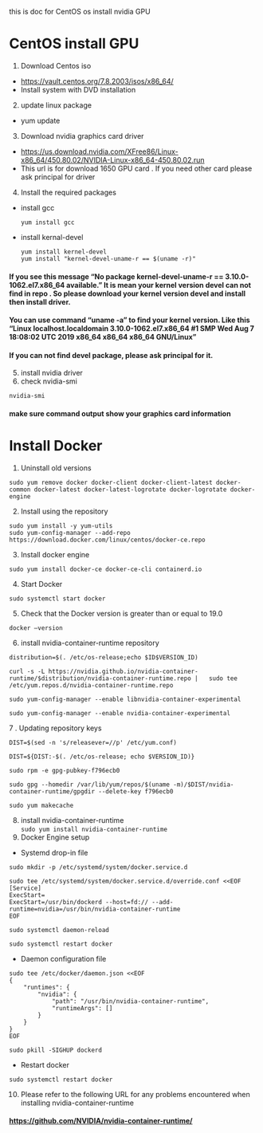 this is doc for CentOS os install nvidia GPU

# CentOS install GPU
1. Download Centos iso
  *  https://vault.centos.org/7.8.2003/isos/x86_64/
  *  Install system with DVD installation
2. update linux package
  *  yum update
3. Download nvidia graphics card driver
  *  https://us.download.nvidia.com/XFree86/Linux-x86_64/450.80.02/NVIDIA-Linux-x86_64-450.80.02.run
  *  This url is for download 1650 GPU card . If you need other card please ask principal for driver
4.  Install the required packages
  * install gcc
    ```
    yum install gcc
    ```  
    
  * install kernal-devel  
    ```
    yum install kernel-devel
    yum install "kernel-devel-uname-r == $(uname -r)"
    ```
    
#### If you see this message “No package kernel-devel-uname-r == 3.10.0-1062.el7.x86_64 available.” It is mean your kernel version devel can not find in repo . So please download your kernel version devel and install then install driver.
#### You can use command “uname -a” to find your kernel version. Like this “Linux localhost.localdomain 3.10.0-1062.el7.x86_64 #1 SMP Wed Aug 7 18:08:02 UTC 2019 x86_64 x86_64 x86_64 GNU/Linux”
#### If you can not find devel package, please ask principal for it.
5.  install nvidia driver
6.  check nvidia-smi  

```
nvidia-smi
```
#### make sure command output show your graphics card information
    
    
# Install Docker
1.  Uninstall old versions  
```
sudo yum remove docker docker-client docker-client-latest docker-common docker-latest docker-latest-logrotate docker-logrotate docker-engine
```  
2.  Install using the repository  
```
sudo yum install -y yum-utils  
sudo yum-config-manager --add-repo https://download.docker.com/linux/centos/docker-ce.repo
```  
3.  Install docker engine  
```
sudo yum install docker-ce docker-ce-cli containerd.io
```  
4.  Start Docker  
```
sudo systemctl start docker
```  
5.  Check that the Docker version is greater than or equal to 19.0  
```
docker –version
```  
6.  install nvidia-container-runtime repository  
```
distribution=$(. /etc/os-release;echo $ID$VERSION_ID)

curl -s -L https://nvidia.github.io/nvidia-container-runtime/$distribution/nvidia-container-runtime.repo |   sudo tee /etc/yum.repos.d/nvidia-container-runtime.repo

sudo yum-config-manager --enable libnvidia-container-experimental

sudo yum-config-manager --enable nvidia-container-experimental
```  
7 . Updating repository keys  
```
DIST=$(sed -n 's/releasever=//p' /etc/yum.conf)

DIST=${DIST:-$(. /etc/os-release; echo $VERSION_ID)}

sudo rpm -e gpg-pubkey-f796ecb0

sudo gpg --homedir /var/lib/yum/repos/$(uname -m)/$DIST/nvidia-container-runtime/gpgdir --delete-key f796ecb0

sudo yum makecache
```  
8.   install nvidia-container-runtime  
`sudo yum install nvidia-container-runtime`  
9.  Docker Engine setup  
  *  Systemd drop-in file  
```
sudo mkdir -p /etc/systemd/system/docker.service.d
    
sudo tee /etc/systemd/system/docker.service.d/override.conf <<EOF
[Service]
ExecStart=
ExecStart=/usr/bin/dockerd --host=fd:// --add-runtime=nvidia=/usr/bin/nvidia-container-runtime  
EOF
    
sudo systemctl daemon-reload
  
sudo systemctl restart docker
```  
  * Daemon configuration file  
    
```
sudo tee /etc/docker/daemon.json <<EOF
{
    "runtimes": {
        "nvidia": {
            "path": "/usr/bin/nvidia-container-runtime",
            "runtimeArgs": []
        }
    }
}
EOF

sudo pkill -SIGHUP dockerd
```
  *  Restart docker  
```
sudo systemctl restart docker
```  
10.  Please refer to the following URL for any problems encountered when installing nvidia-container-runtime  
#### https://github.com/NVIDIA/nvidia-container-runtime/
